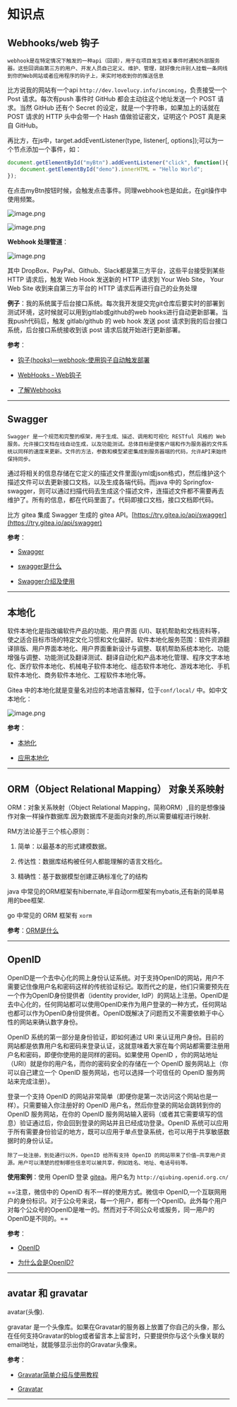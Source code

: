 # 知识点

## Webhooks/web 钩子

`webhook是在特定情况下触发的一种api（回调），用于在项目发生相关事件时通知外部服务器。这些回调由第三方的用户、开发人员自己定义、维护、管理，就好像允许别人挂载一条网线到你的Web网站或者应用程序的钩子上，来实时地收到你的推送信息`

比方说我的网站有一个api `http://dev.lovelucy.info/incoming`，负责接受一个 Post 请求。每次有push 事件时 GitHub 都会主动往这个地址发送一个 POST 请求。当然 GitHub 还有个 Secret 的设定，就是一个字符串，如果加上的话就在 POST 请求的 HTTP 头中会带一个 Hash 值做验证密文，证明这个 POST 真是来自 GitHub。

再比方，在js中，target.addEventListener(type, listener[, options]);可以为一个节点添加一个事件，如：

```js
document.getElementById("myBtn").addEventListener("click", function(){
    document.getElementById("demo").innerHTML = "Hello World";
});
```

在点击myBtn按钮时候，会触发点击事件。同理webhook也是如此，在git操作中使用频繁。

![image.png](http://ww1.sinaimg.cn/large/006alGmrgy1gasdo0kz3uj30pe0jwjtw.jpg)

![image.png](http://ww1.sinaimg.cn/large/006alGmrgy1gasdoikbhoj30lq0c8q3s.jpg)

**Webhook 处理管道**：

![image.png](http://ww1.sinaimg.cn/large/006alGmrgy1gasdhum1e5j30jp092my2.jpg)

其中 DropBox、PayPal、Github、Slack都是第三方平台，这些平台接受到某些 HTTP 请求后，触发 Web Hook 发送新的 HTTP 请求到 Your Web Site， Your Web Site 收到来自第三方平台的 HTTP 请求后再进行自己的业务处理

**例子**：我的系统属于后台接口系统。每次我开发提交完git仓库后要实时的部署到测试环境，这时候就可以用到gitlab或github的web hooks进行自动更新部署。当我push代码后，触发 gitlab/github 的 web hook 发送 post 请求到我的后台接口系统，后台接口系统接收到该 post 请求后就开始进行更新部署。

**参考**：

- [钩子(hooks)—webhook-使用钩子自动触发部署](https://blog.csdn.net/feng98ren/article/details/81737287)

- [WebHooks - Web钩子](http://www.mamicode.com/info-detail-2257739.html)

- [了解Webhooks](https://blog.csdn.net/tengxing007/article/details/78749381)

---

## Swagger

`Swagger 是一个规范和完整的框架，用于生成、描述、调用和可视化 RESTful 风格的 Web 服务。允许接口文档在线自动生成，以及功能测试。总体目标是使客户端和作为服务器的文件系统以同样的速度来更新。文件的方法，参数和模型紧密集成到服务器端的代码，允许API来始终保持同步。`

通过将相关的信息存储在它定义的描述文件里面(yml或json格式)，然后维护这个描述文件可以去更新接口文档，以及生成各端代码。而java 中的 Springfox-swagger，则可以通过扫描代码去生成这个描述文件，连描述文件都不需要再去维护了。所有的信息，都在代码里面了。代码即接口文档，接口文档即代码。

比方 gitea 集成 Swagger 生成的 gitea API。[https://try.gitea.io/api/swagger](https://try.gitea.io/api/swagger)

**参考**：

- [Swagger](https://www.jianshu.com/p/a0caf58b3653)

- [swagger是什么](https://www.yunqishi.net/dnjc/dnzx/35732.html)

- [Swagger介绍及使用](https://www.jianshu.com/p/349e130e40d5)

---

## 本地化

软件本地化是指改编软件产品的功能、用户界面 (UI)、联机帮助和文档资料等，使之适合目标市场的特定文化习惯和文化偏好。软件本地化服务范围：软件资源翻译排版、用户界面本地化、用户界面重新设计与调整、联机帮助系统本地化、功能增强与调整、功能测试及翻译测试、翻译自动化和产品本地化管理、程序文字本地化、医疗软件本地化、机械电子软件本地化、组态软件本地化、游戏本地化、手机软件本地化、商务软件本地化、工程软件本地化等。

Gitea 中的本地化就是变量名对应的本地语言解释，位于`conf/local/` 中。如中文本地化：

![image.png](http://ww1.sinaimg.cn/large/006alGmrgy1gasy6su1k4j31nj0vpqds.jpg)

**参考**：

- [本地化](https://baike.baidu.com/item/%E6%9C%AC%E5%9C%B0%E5%8C%96/2886793)

- [应用本地化](https://go-macaron.com/zh-cn/middlewares/i18n)

---

## ORM（Object Relational Mapping） 对象关系映射

ORM：对象关系映射（Object Relational Mapping，简称ORM）,目的是想像操作对象一样操作数据库.因为数据库不是面向对象的,所以需要编程进行映射.

RM方法论基于三个核心原则：

1. 简单：以最基本的形式建模数据。

2. 传达性：数据库结构被任何人都能理解的语言文档化。

3. 精确性：基于数据模型创建正确标准化了的结构

java 中常见的ORM框架有hibernate,半自动orm框架有mybatis,还有新的简单易用的bee框架.

go 中常见的 ORM 框架有 `xorm`

**参考**：[ORM是什么](https://zhidao.baidu.com/question/449296833.html)

---

## OpenID

OpenID是一个去中心化的网上身份认证系统。对于支持OpenID的网站，用户不需要记住像用户名和密码这样的传统验证标记。取而代之的是，他们只需要预先在一个作为OpenID身份提供者（identity provider, IdP）的网站上注册。OpenID是去中心化的，任何网站都可以使用OpenID来作为用户登录的一种方式，任何网站也都可以作为OpenID身份提供者。OpenID既解决了问题而又不需要依赖于中心性的网站来确认数字身份。

OpenID 系统的第一部分是身份验证，即如何通过 URI 来认证用户身份。目前的网站都是依靠用户名和密码来登录认证，这就意味着大家在每个网站都需要注册用户名和密码，即便你使用的是同样的密码。如果使用 OpenID ，你的网站地址（URI）就是你的用户名，而你的密码安全的存储在一个 OpenID 服务网站上（你可以自己建立一个 OpenID 服务网站，也可以选择一个可信任的 OpenID 服务网站来完成注册）。

登录一个支持 OpenID 的网站非常简单（即便你是第一次访问这个网站也是一样）。只需要输入你注册好的 OpenID 用户名，然后你登录的网站会跳转到你的 OpenID 服务网站，在你的 OpenID 服务网站输入密码（或者其它需要填写的信息）验证通过后，你会回到登录的网站并且已经成功登录。OpenID 系统可以应用于所有需要身份验证的地方，既可以应用于单点登录系统，也可以用于共享敏感数据时的身份认证。

`除了一处注册，到处通行以外，OpenID 给所有支持 OpenID 的网站带来了价值—共享用户资源。用户可以清楚的控制哪些信息可以被共享，例如姓名、地址、电话号码等。`

**使用案例**：使用 OpenID 登录 [gitea](https://gitea.com/user/login/openid)。用户名为 `http://qiubing.openid.org.cn/`

==注意，微信中的 OpenID 有不一样的使用方式。微信中 OpenID,一个互联网用户的身份标识。对于公众号来说，每一个用户，都有一个OpenID。此外每个用户对每个公众号的OpenID是唯一的。然而对于不同公众号或服务，同一用户的OpenID是不同的。==

**参考**：

- [OpenID](https://baike.baidu.com/item/OpenID/2267230?fr=aladdin)

- [为什么会是OpenID?](https://www.jianshu.com/p/4335a25fa98d)

---

## avatar 和 gravatar

avatar(头像).

gravatar 是一个头像库。如果在Gravatar的服务器上放置了你自己的头像，那么在任何支持Gravatar的blog或者留言本上留言时，只要提供你与这个头像关联的email地址，就能够显示出你的Gravatar头像来。

**参考**：

- [Gravatar简单介绍与使用教程](https://www.sauntertrainz.com/blogs/gravatar/)

- [Gravatar](https://baike.baidu.com/item/Gravatar/10996811?fr=aladdin)

---
